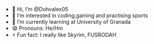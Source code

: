 - 👋 Hi, I’m @Dohvalex05
- 👀 I’m interested in coding,gaming and practising sports
- 🌱 I’m currently learning at University of Granada
- 😄 Pronouns: He/Hm
- ⚡ Fun fact: I really like Skyrim, FUSRODAH

<!---
Dohvalex05/Dohvalex05 is a ✨ special ✨ repository because its `README.md` (this file) appears on your GitHub profile.
You can click the Preview link to take a look at your changes.
--->
